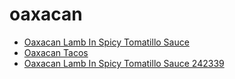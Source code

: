 # oaxacan

 * [Oaxacan Lamb In Spicy Tomatillo Sauce](../../index/o/oaxacan-lamb-in-spicy-tomatillo-sauce-242339.json)
 * [Oaxacan Tacos](../../index/o/oaxacan-tacos.json)
 * [Oaxacan Lamb In Spicy Tomatillo Sauce 242339](../../index/o/oaxacan-lamb-in-spicy-tomatillo-sauce-242339.json)
